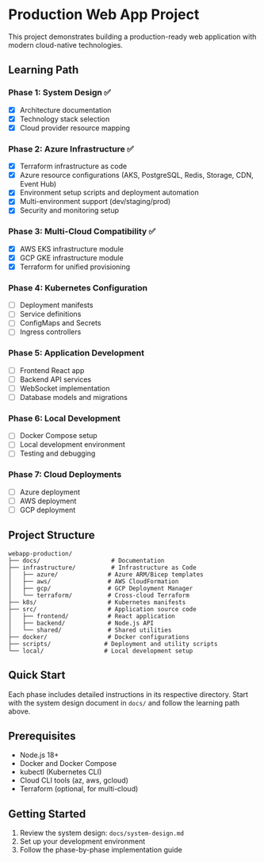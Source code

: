 # Production Web App Project

This project demonstrates building a production-ready web application with modern cloud-native technologies.

## Learning Path

### Phase 1: System Design ✅
- [x] Architecture documentation
- [x] Technology stack selection
- [x] Cloud provider resource mapping

### Phase 2: Azure Infrastructure ✅
- [x] Terraform infrastructure as code
- [x] Azure resource configurations (AKS, PostgreSQL, Redis, Storage, CDN, Event Hub)
- [x] Environment setup scripts and deployment automation
- [x] Multi-environment support (dev/staging/prod)
- [x] Security and monitoring setup

### Phase 3: Multi-Cloud Compatibility ✅
- [x] AWS EKS infrastructure module
- [x] GCP GKE infrastructure module  
- [x] Terraform for unified provisioning

### Phase 4: Kubernetes Configuration
- [ ] Deployment manifests
- [ ] Service definitions
- [ ] ConfigMaps and Secrets
- [ ] Ingress controllers

### Phase 5: Application Development
- [ ] Frontend React app
- [ ] Backend API services
- [ ] WebSocket implementation
- [ ] Database models and migrations

### Phase 6: Local Development
- [ ] Docker Compose setup
- [ ] Local development environment
- [ ] Testing and debugging

### Phase 7: Cloud Deployments
- [ ] Azure deployment
- [ ] AWS deployment
- [ ] GCP deployment

## Project Structure

```
webapp-production/
├── docs/                    # Documentation
├── infrastructure/          # Infrastructure as Code
│   ├── azure/              # Azure ARM/Bicep templates
│   ├── aws/                # AWS CloudFormation
│   ├── gcp/                # GCP Deployment Manager
│   └── terraform/          # Cross-cloud Terraform
├── k8s/                    # Kubernetes manifests
├── src/                    # Application source code
│   ├── frontend/           # React application
│   ├── backend/            # Node.js API
│   └── shared/             # Shared utilities
├── docker/                 # Docker configurations
├── scripts/               # Deployment and utility scripts
└── local/                 # Local development setup
```

## Quick Start

Each phase includes detailed instructions in its respective directory. Start with the system design document in `docs/` and follow the learning path above.

## Prerequisites

- Node.js 18+
- Docker and Docker Compose
- kubectl (Kubernetes CLI)
- Cloud CLI tools (az, aws, gcloud)
- Terraform (optional, for multi-cloud)

## Getting Started

1. Review the system design: `docs/system-design.md`
2. Set up your development environment
3. Follow the phase-by-phase implementation guide

